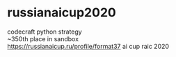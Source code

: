 # russianaicup2020
codecraft python strategy   
~350th place in sandbox   
https://russianaicup.ru/profile/format37
ai cup raic 2020
